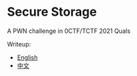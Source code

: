 # Secure Storage

A PWN challenge in 0CTF/TCTF 2021 Quals  


Writeup:  
* [English](./writeup/writeup_en.md)  
* [中文](./writeup/writeup_zh.md)  
